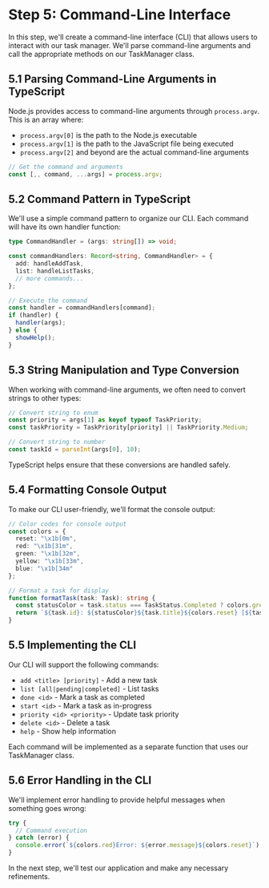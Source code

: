 # Step 5: Command-Line Interface

In this step, we'll create a command-line interface (CLI) that allows users to interact with our task manager. We'll parse command-line arguments and call the appropriate methods on our TaskManager class.

## 5.1 Parsing Command-Line Arguments in TypeScript

Node.js provides access to command-line arguments through `process.argv`. This is an array where:
- `process.argv[0]` is the path to the Node.js executable
- `process.argv[1]` is the path to the JavaScript file being executed
- `process.argv[2]` and beyond are the actual command-line arguments

```typescript
// Get the command and arguments
const [,, command, ...args] = process.argv;
```

## 5.2 Command Pattern in TypeScript

We'll use a simple command pattern to organize our CLI. Each command will have its own handler function:

```typescript
type CommandHandler = (args: string[]) => void;

const commandHandlers: Record<string, CommandHandler> = {
  add: handleAddTask,
  list: handleListTasks,
  // more commands...
};

// Execute the command
const handler = commandHandlers[command];
if (handler) {
  handler(args);
} else {
  showHelp();
}
```

## 5.3 String Manipulation and Type Conversion

When working with command-line arguments, we often need to convert strings to other types:

```typescript
// Convert string to enum
const priority = args[1] as keyof typeof TaskPriority;
const taskPriority = TaskPriority[priority] || TaskPriority.Medium;

// Convert string to number
const taskId = parseInt(args[0], 10);
```

TypeScript helps ensure that these conversions are handled safely.

## 5.4 Formatting Console Output

To make our CLI user-friendly, we'll format the console output:

```typescript
// Color codes for console output
const colors = {
  reset: "\x1b[0m",
  red: "\x1b[31m",
  green: "\x1b[32m",
  yellow: "\x1b[33m",
  blue: "\x1b[34m"
};

// Format a task for display
function formatTask(task: Task): string {
  const statusColor = task.status === TaskStatus.Completed ? colors.green : colors.yellow;
  return `${task.id}: ${statusColor}${task.title}${colors.reset} [${task.priority}]`;
}
```

## 5.5 Implementing the CLI

Our CLI will support the following commands:
- `add <title> [priority]` - Add a new task
- `list [all|pending|completed]` - List tasks
- `done <id>` - Mark a task as completed
- `start <id>` - Mark a task as in-progress
- `priority <id> <priority>` - Update task priority
- `delete <id>` - Delete a task
- `help` - Show help information

Each command will be implemented as a separate function that uses our TaskManager class.

## 5.6 Error Handling in the CLI

We'll implement error handling to provide helpful messages when something goes wrong:

```typescript
try {
  // Command execution
} catch (error) {
  console.error(`${colors.red}Error: ${error.message}${colors.reset}`);
}
```

In the next step, we'll test our application and make any necessary refinements.
